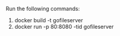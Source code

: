 Run the following commands:

1. docker build -t gofileserver
2. docker run -p 80:8080 -tid gofileserver
